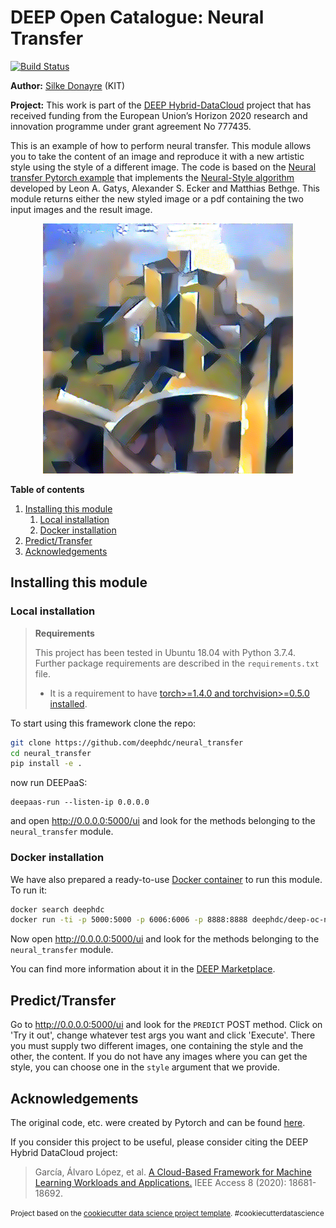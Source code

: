 DEEP Open Catalogue: Neural Transfer
==============================

[![Build Status](https://jenkins.indigo-datacloud.eu/buildStatus/icon?job=Pipeline-as-code/DEEP-OC-org/neural_transfer/master)](https://jenkins.indigo-datacloud.eu/job/Pipeline-as-code/job/DEEP-OC-org/job/neural_transfer/job/master)

**Author:** [Silke Donayre](https://github.com/SilkeDH) (KIT)

**Project:** This work is part of the [DEEP Hybrid-DataCloud](https://deep-hybrid-datacloud.eu/) project that has received funding from the European Union’s Horizon 2020 research and innovation programme under grant agreement No 777435.

This is an example of how to perform neural transfer. This module allows you to take the content of an image and reproduce it with a new artistic style using the style of a different image. The code is based on the [Neural transfer Pytorch example](https://pytorch.org/tutorials/advanced/neural_style_tutorial.html) that implements the [Neural-Style algorithm](https://arxiv.org/abs/1508.06576) developed by Leon A. Gatys, Alexander S. Ecker and Matthias Bethge. This module returns either the new styled image or a pdf containing the two input images and the result image.

<p align="center">
<img src="./reports/figures/image_result-2.png" width="400">
</p>

**Table of contents**
1. [Installing this module](#installing-this-module)
    1. [Local installation](#local-installation)
    2. [Docker installation](#docker-installation)
2. [Predict/Transfer](#predict)
3. [Acknowledgements](#acknowledgments)

## Installing this module

### Local installation

> **Requirements**
>
> This project has been tested in Ubuntu 18.04 with Python 3.7.4. Further package requirements are described in the
> `requirements.txt` file.
> - It is a requirement to have [torch>=1.4.0 and torchvision>=0.5.0 installed](https://pytorch.org/get-started/locally/). 

To start using this framework clone the repo:

```bash
git clone https://github.com/deephdc/neural_transfer
cd neural_transfer
pip install -e .
```
now run DEEPaaS:
```
deepaas-run --listen-ip 0.0.0.0
```
and open http://0.0.0.0:5000/ui and look for the methods belonging to the `neural_transfer` module.

### Docker installation

We have also prepared a ready-to-use [Docker container](https://github.com/deephdc/DEEP-OC-neural_transfer) to
run this module. To run it:

```bash
docker search deephdc
docker run -ti -p 5000:5000 -p 6006:6006 -p 8888:8888 deephdc/deep-oc-neural_transfer
```

Now open http://0.0.0.0:5000/ui and look for the methods belonging to the `neural_transfer` module.


You can find more information about it in the [DEEP Marketplace](https://marketplace.deep-hybrid-datacloud.eu/modules/deep-oc-neural_transfer.html).

## Predict/Transfer

Go to http://0.0.0.0:5000/ui and look for the `PREDICT` POST method. Click on 'Try it out', change whatever test args
you want and click 'Execute'. There you must supply two different images, one containing the style and the other, the content. If you do not have any images where you can get the style, you can choose one in the `style` argument that we provide.

## Acknowledgements

The original code, etc. were created by Pytorch and can be found [here](https://github.com/pytorch/tutorials/blob/master/advanced_source/neural_style_tutorial.py).

If you consider this project to be useful, please consider citing the DEEP Hybrid DataCloud project:

> García, Álvaro López, et al. [A Cloud-Based Framework for Machine Learning Workloads and Applications.](https://ieeexplore.ieee.org/abstract/document/8950411/authors) IEEE Access 8 (2020): 18681-18692. 

<p><small>Project based on the <a target="_blank" href="https://drivendata.github.io/cookiecutter-data-science/">cookiecutter data science project template</a>. #cookiecutterdatascience</small></p>
